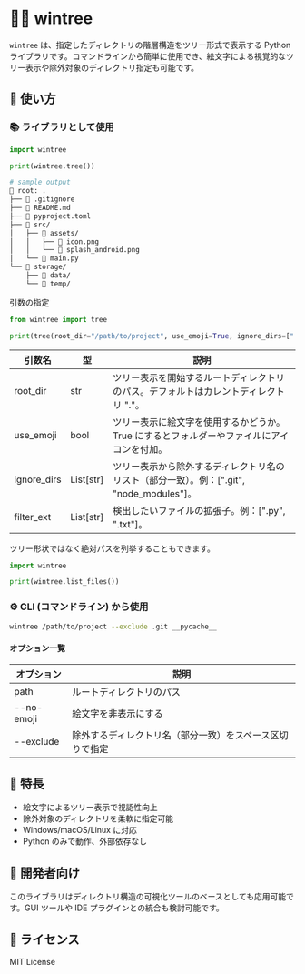 # 📁🌳 wintree

`wintree` は、指定したディレクトリの階層構造をツリー形式で表示する Python ライブラリです。コマンドラインから簡単に使用でき、絵文字による視覚的なツリー表示や除外対象のディレクトリ指定も可能です。

## 🚀 使い方

### 📚️ ライブラリとして使用

```py
import wintree

print(wintree.tree())
```

```bash
# sample output
📂 root: .
├── 📄 .gitignore
├── 📄 README.md
├── 📄 pyproject.toml
├── 📁 src/
│   ├── 📁 assets/
│   │   ├── 📄 icon.png
│   │   └── 📄 splash_android.png
│   └── 📄 main.py
└── 📁 storage/
    ├── 📁 data/
    └── 📁 temp/
```

引数の指定

```py
from wintree import tree

print(tree(root_dir="/path/to/project", use_emoji=True, ignore_dirs=[".git", "__pycache__"]))
```

| 引数名      | 型        | 説明                                                                                      |
| ----------- | --------- | ----------------------------------------------------------------------------------------- |
| root_dir    | str       | ツリー表示を開始するルートディレクトリのパス。デフォルトはカレントディレクトリ "."。      |
| use_emoji   | bool      | ツリー表示に絵文字を使用するかどうか。True にするとフォルダーやファイルにアイコンを付加。 |
| ignore_dirs | List[str] | ツリー表示から除外するディレクトリ名のリスト（部分一致）。例：[".git", "node_modules"]。  |
| filter_ext  | List[str] | 検出したいファイルの拡張子。例：[".py", ".txt"]。                                         |

ツリー形状ではなく絶対パスを列挙することもできます。

```py
import wintree

print(wintree.list_files())
```

### ⚙️ CLI (コマンドライン) から使用

```bash
wintree /path/to/project --exclude .git __pycache__
```

#### オプション一覧

| オプション | 説明                                                     |
| ---------- | -------------------------------------------------------- |
| path       | ルートディレクトリのパス                                 |
| --no-emoji | 絵文字を非表示にする                                     |
| --exclude  | 除外するディレクトリ名（部分一致）をスペース区切りで指定 |

## 📌 特長

- 絵文字によるツリー表示で視認性向上
- 除外対象のディレクトリを柔軟に指定可能
- Windows/macOS/Linux に対応
- Python のみで動作、外部依存なし

## 🧪 開発者向け

このライブラリはディレクトリ構造の可視化ツールのベースとしても応用可能です。GUI ツールや IDE プラグインとの統合も検討可能です。

## 📄 ライセンス

MIT License
